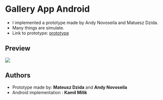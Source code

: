 # Gallery App Android
* I implemented a prototype made by Andy Novoseila and Matuesz Dzida. 
* Many things are simulate.
* Link to prototype: [prototype](https://projects.invisionapp.com/share/CFF0TVER3#/screens/269975726)


## Preview

<img src="https://github.com/kamilmilik/guide-to-the-shopping-gallery-interface/blob/master/gallery_preview.gif"/>


## Authors
* Prototype made by: **Mateusz Dzida** and **Andy Novoseila** 
* Android implementation : **Kamil Milik** 


